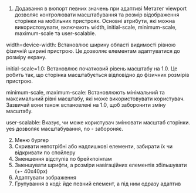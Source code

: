 1. Додавання в вюпорт певних значень при адаптиві
Метатег viewport дозволяє контролювати масштабування та розмір відображення сторінки на мобільних пристроях. Основні атрибути, які можна використовувати, включають width, initial-scale, minimum-scale, maximum-scale та user-scalable.

width=device-width: Встановлює ширину області видимості рівною фізичній ширині пристрою. Це дозволяє елементам адаптуватися до розміру екрану.

initial-scale=1.0: Встановлює початковий рівень масштабу на 1.0. Це робить так, що сторінка масштабується відповідно до фізичних розмірів пристрою.

minimum-scale, maximum-scale: Встановлюють мінімальний та максимальний рівні масштабу, які може використовувати користувач. Зазвичай вони також встановлені на 1.0, щоб заборонити зміну масштабу.

user-scalable: Вказує, чи може користувач змінювати масштаб сторінки. yes дозволяє масштабування, no - забороняє.

2. Меню бургер
3. Скривати непотрібні або надлишкові елементи, забирати їх чи відкривати по спойлеру
4. Зменшення відступів по брейкпоінтам
5. Зменшувати шрифти, а розміри навігаційних елементів збільшувати (+- 40x40px)
6. Адаптувати зображення
7. Групування в коді: йде певний елемент, а під ним одразу адаптив   

